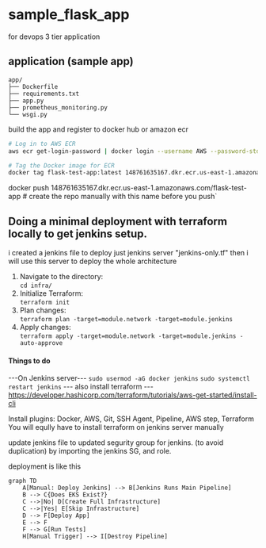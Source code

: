 # sample_flask_app
for devops 3 tier application

## application (sample app)
```
app/
├── Dockerfile
├── requirements.txt
├── app.py
├── prometheus_monitoring.py
└── wsgi.py
```

build the app and register to docker hub or amazon ecr

```bash
# Log in to AWS ECR
aws ecr get-login-password | docker login --username AWS --password-stdin 148761635167.dkr.ecr.us-east-1.amazonaws.com

# Tag the Docker image for ECR
docker tag flask-test-app:latest 148761635167.dkr.ecr.us-east-1.amazonaws.com/flask-test-app:latest
```

docker push 148761635167.dkr.ecr.us-east-1.amazonaws.com/flask-test-app # create the repo manually with this name before you push`

## Doing a minimal deployment with terraform locally to get jenkins setup.
i created a jenkins file to deploy just jenkins server "jenkins-only.tf"
then i will use this server to deploy the whole architecture

1. Navigate to the directory:  
   `cd infra/`  
2. Initialize Terraform:  
   `terraform init`  
3. Plan changes:  
   `terraform plan -target=module.network -target=module.jenkins`  
4. Apply changes:  
   `terraform apply -target=module.network -target=module.jenkins -auto-approve`

#### Things to do 
---On Jenkins server---
`sudo usermod -aG docker jenkins`
`sudo systemctl restart jenkins`
--- also install terraform ---
https://developer.hashicorp.com/terraform/tutorials/aws-get-started/install-cli


Install plugins:
Docker, AWS, Git, SSH Agent, Pipeline, AWS step, Terraform
You will eqully have to install terraform on jenkins server manually

update jenkins file to updated segurity group for jenkins. (to avoid duplication)
by importing the jenkins SG, and role.




deployment is like this 
```mermaid
graph TD
    A[Manual: Deploy Jenkins] --> B[Jenkins Runs Main Pipeline]
    B --> C{Does EKS Exist?}
    C -->|No| D[Create Full Infrastructure]
    C -->|Yes| E[Skip Infrastructure]
    D --> F[Deploy App]
    E --> F
    F --> G[Run Tests]
    H[Manual Trigger] --> I[Destroy Pipeline]
```